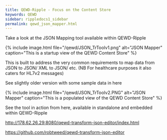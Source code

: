 ```yaml
---
title: QEWD-Ripple - Focus on the Content Store
keywords: QEWD
sidebar: rippledocs1_sidebar
permalink: qewd_json_mapper.html
---
```





Take a look at the JSON Mapping tool available within QEWD-Ripple

{% include image.html file="/qewd/JSON_TrToolv1.png" alt="JSON Mapper" caption="This is a startup view of the QEWD Content Store" %}

This is built to address the very common requirements to map data from JSON to JSON/ XML to JSON/ etc. (NB For healthcare purposes it also caters for HL7v2 messages)

See slightly older version with some sample data in here

{% include image.html file="/qewd/JSON_TrToolv2.PNG" alt="JSON Mapper" caption="This is a populated view of the QEWD Content Store" %}


See the tool in action from here, available in standalone and embedded within QEWD-Ripple




http://178.62.26.29:8080/qewd-transform-json-editor/index.html

https://github.com/robtweed/qewd-transform-json-editor






